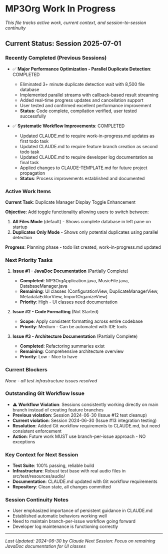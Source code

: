 # MP3Org Work In Progress

*This file tracks active work, current context, and session-to-session continuity*

## Current Status: Session 2025-07-01

### **Recently Completed (Previous Sessions)**
- ✅ **Major Performance Optimization - Parallel Duplicate Detection**: COMPLETED
  - Eliminated 3+ minute duplicate detection wait with 8,500 file database
  - Implemented parallel streams with callback-based result streaming
  - Added real-time progress updates and cancellation support
  - User tested and confirmed excellent performance improvement
  - **Status**: Code complete, compilation verified, user tested successfully

- ✅ **Systematic Workflow Improvements**: COMPLETED  
  - Updated CLAUDE.md to require work-in-progress.md updates as first todo task
  - Updated CLAUDE.md to require feature branch creation as second todo task
  - Updated CLAUDE.md to require developer log documentation as final task
  - Applied changes to CLAUDE-TEMPLATE.md for future project propagation
  - **Status**: Process improvements established and documented

### **Active Work Items**
**Current Task**: Duplicate Manager Display Toggle Enhancement

**Objective**: Add toggle functionality allowing users to switch between:
1. **All Files Mode** (default) - Shows complete database in left pane on startup  
2. **Duplicates Only Mode** - Shows only potential duplicates using parallel detection

**Progress**: Planning phase - todo list created, work-in-progress.md updated

### **Next Priority Tasks**
1. **Issue #1 - JavaDoc Documentation** (Partially Complete)
   - **Completed**: MP3OrgApplication.java, MusicFile.java, DatabaseManager.java
   - **Remaining**: UI classes (ConfigurationView, DuplicateManagerView, MetadataEditorView, ImportOrganizeView)
   - **Priority**: High - UI classes need documentation

2. **Issue #2 - Code Formatting** (Not Started)
   - **Scope**: Apply consistent formatting across entire codebase
   - **Priority**: Medium - Can be automated with IDE tools

3. **Issue #3 - Architecture Documentation** (Partially Complete)
   - **Completed**: Refactoring summaries exist
   - **Remaining**: Comprehensive architecture overview
   - **Priority**: Low - Nice to have

### **Current Blockers**
*None - all test infrastructure issues resolved*

### **Outstanding Git Workflow Issue**
- ⚠️ **Workflow Violation**: Sessions consistently working directly on main branch instead of creating feature branches
- **Previous violation**: Session 2024-06-30 (Issue #12 test cleanup)
- **Current violation**: Session 2024-06-30 (Issue #13 integration testing)
- **Resolution**: Added Git workflow requirements to CLAUDE.md, but need consistent enforcement
- **Action**: Future work MUST use branch-per-issue approach - NO exceptions

### **Key Context for Next Session**
- **Test Suite**: 100% passing, reliable build
- **Infrastructure**: Robust test base with real audio files in src/test/resources/audio/
- **Documentation**: CLAUDE.md updated with Git workflow requirements
- **Repository**: Clean state, all changes committed

### **Session Continuity Notes**
- User emphasized importance of persistent guidance in CLAUDE.md
- Established automatic behaviors working well
- Need to maintain branch-per-issue workflow going forward
- Developer log maintenance is functioning correctly

---
*Last Updated: 2024-06-30 by Claude*
*Next Session: Focus on remaining JavaDoc documentation for UI classes*